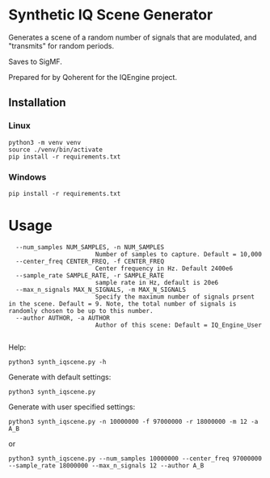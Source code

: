 # Synthetic IQ Scene Generator

Generates a scene of a random number of signals that are modulated, and "transmits" for random periods.

Saves to SigMF.

Prepared for by Qoherent for the IQEngine project.

## Installation

### Linux

```
python3 -m venv venv
source ./venv/bin/activate
pip install -r requirements.txt

```

### Windows

```
pip install -r requirements.txt
```

# Usage

```
  --num_samples NUM_SAMPLES, -n NUM_SAMPLES
                        Number of samples to capture. Default = 10,000
  --center_freq CENTER_FREQ, -f CENTER_FREQ
                        Center frequency in Hz. Default 2400e6
  --sample_rate SAMPLE_RATE, -r SAMPLE_RATE
                        sample rate in Hz, default is 20e6
  --max_n_signals MAX_N_SIGNALS, -m MAX_N_SIGNALS
                        Specify the maximum number of signals prsent in the scene. Default = 9. Note, the total number of signals is randomly chosen to be up to this number.
  --author AUTHOR, -a AUTHOR
                        Author of this scene: Default = IQ_Engine_User


```


Help:
```
python3 synth_iqscene.py -h 
```

Generate with default settings:
```
python3 synth_iqscene.py
```

Generate with user specified settings:
```
python3 synth_iqscene.py -n 10000000 -f 97000000 -r 18000000 -m 12 -a A_B
```

or

```
python3 synth_iqscene.py --num_samples 10000000 --center_freq 97000000 --sample_rate 18000000 --max_n_signals 12 --author A_B
```

